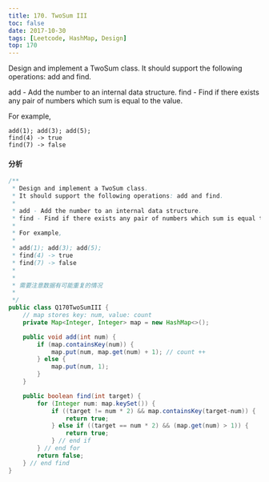 ```yaml
---
title: 170. TwoSum III
toc: false
date: 2017-10-30
tags: [Leetcode, HashMap, Design]
top: 170
---
```



Design and implement a TwoSum class. It should support the following operations: add and find.

add - Add the number to an internal data structure.
find - Find if there exists any pair of numbers which sum is equal to the value.

For example,

```
add(1); add(3); add(5);
find(4) -> true
find(7) -> false
```

#### 分析

```Java
/**
 * Design and implement a TwoSum class.
 * It should support the following operations: add and find.
 *
 * add - Add the number to an internal data structure.
 * find - Find if there exists any pair of numbers which sum is equal to the value.
 *
 * For example,
 *
 * add(1); add(3); add(5);
 * find(4) -> true
 * find(7) -> false
 *
 *
 * 需要注意数据有可能重复的情况
 *
 */
public class Q170TwoSumIII {
    // map stores key: num, value: count
    private Map<Integer, Integer> map = new HashMap<>();

    public void add(int num) {
        if (map.containsKey(num)) {
            map.put(num, map.get(num) + 1); // count ++
        } else {
            map.put(num, 1);
        }
    }

    public boolean find(int target) {
        for (Integer num: map.keySet()) {
            if ((target != num * 2) && map.containsKey(target-num)) {
                return true;
            } else if ((target == num * 2) && (map.get(num) > 1)) {
                return true;
            } // end if
        } // end for
        return false;
    } // end find
}
```

